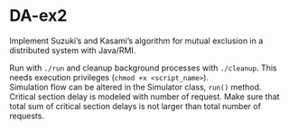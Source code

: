 # DA-ex2

Implement Suzuki’s and Kasami’s algorithm for mutual exclusion in a distributed system with Java/RMI.

Run with `./run` and cleanup background processes with `./cleanup`.  This needs execution privileges (`chmod +x <script_name>`).  
Simulation flow can be altered in the Simulator class, `run()` method.  
Critical section delay is modeled with number of request. Make sure that total sum of critical section delays is not
larger than total number of requests.




